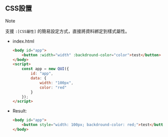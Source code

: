 ## CSS設置

> [!NOTE]
> 支援 `:[CSS屬性]` 的簡易設定方式，直接將資料綁定到樣式屬性。

- index.html
    ```html
    <body id="app">
        <button :width="width" :backdround-color="color">test</button>
    </body>
    <script>
        const app = new QUI({
            id: "app",
            data: {
                width: "100px",
                color: "red"
            }
        });
    </script>
    ```
- Result:
    ```html
    <body id="app">
        <button style="width: 100px; backdround-color: red;">test</button>
    </body>
    ```